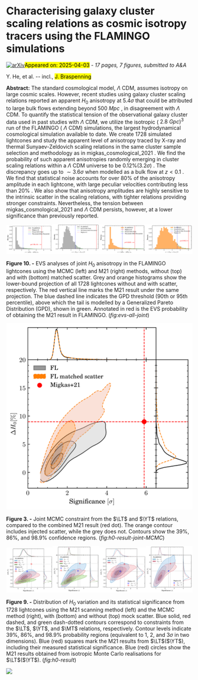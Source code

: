 <div class="macros" style="visibility:hidden;">
$\newcommand{\ensuremath}{}$
$\newcommand{\xspace}{}$
$\newcommand{\object}[1]{\texttt{#1}}$
$\newcommand{\farcs}{{.}''}$
$\newcommand{\farcm}{{.}'}$
$\newcommand{\arcsec}{''}$
$\newcommand{\arcmin}{'}$
$\newcommand{\ion}[2]{#1#2}$
$\newcommand{\textsc}[1]{\textrm{#1}}$
$\newcommand{\hl}[1]{\textrm{#1}}$
$\newcommand{\footnote}[1]{}$
$\newcommand{\dash}{\text{--}}$
$\newcommand{\LT}{L_\mathrm{X}\dash T}$
$\newcommand{\YT}{Y_\mathrm{SZ}\dash T}$
$\newcommand{\MT}{M_\mathrm{gas}\dash T}$
$\newcommand{\placehold}[1]{{\color{green}\texttt{[{#1}]}}}$</div>



<div id="title">

# Characterising galaxy cluster scaling relations as cosmic isotropy tracers using the FLAMINGO simulations

</div>
<div id="comments">

[![arXiv](https://img.shields.io/badge/arXiv-2504.01745-b31b1b.svg)](https://arxiv.org/abs/2504.01745)<mark>Appeared on: 2025-04-03</mark> -  _17 pages, 7 figures, submitted to A&A_

</div>
<div id="authors">

Y. He, et al. -- incl., <mark>J. Braspenning</mark>

</div>
<div id="abstract">

**Abstract:** The standard cosmological model, $\Lambda$ CDM, assumes isotropy on large cosmic scales. However, recent studies using galaxy cluster scaling relations reported an apparent $H_0$ anisotropy at $5.4\sigma$ that could be attributed to large bulk flows extending beyond $\SI{500}{Mpc}$ , in disagreement with $\Lambda$ CDM. To quantify the statistical tension of the observational galaxy cluster data used in past studies with $\Lambda$ CDM, we utilize the isotropic ( $\SI{2.8}{Gpc})^3$ run of the FLAMINGO ( $\Lambda$ CDM) simulations, the largest hydrodynamical cosmological simulation available to date. We create 1728 simulated lightcones and study the apparent level of anisotropy traced by X-ray and thermal Sunyaev-Zeldovich scaling relations in the same cluster sample selection and methodology as in migkas_cosmological_2021 . We find the probability of such apparent anisotropies randomly emerging in cluster scaling relations within a $\Lambda$ CDM universe to be $0.12\%  (3.2\sigma)$ . The discrepancy goes up to $\sim 3.6\sigma$ when modelled as a bulk flow at $z < 0.1$ . We find that statistical noise accounts for over $80\%$ of the anisotropy amplitude in each lightcone, with large peculiar velocities contributing less than $20\%$ . We also show that anisotropy amplitudes are highly sensitive to the intrinsic scatter in the scaling relations, with tighter relations providing stronger constraints. Nevertheless, the tension between migkas_cosmological_2021 and $\Lambda$ CDM persists, however, at a lower significance than previously reported.

</div>

<div id="div_fig1">

<img src="tmp_2504.01745/./figures/evs_joint.png" alt="Fig10.1" width="25%"/><img src="tmp_2504.01745/./figures/evs_joint_m21.png" alt="Fig10.2" width="25%"/><img src="tmp_2504.01745/./figures/evs_joint_scatter.png" alt="Fig10.3" width="25%"/><img src="tmp_2504.01745/./figures/evs_joint_m21_scatter.png" alt="Fig10.4" width="25%"/>

**Figure 10. -** EVS analyses of joint $H_0$ anisotropy in the FLAMINGO lightcones using the MCMC (left) and M21 (right) methods, without (top) and with (bottom) matched scatter. Grey and orange histograms show the lower-bound projection of all 1728 lightcones without and with scatter, respectively. The red vertical line marks the M21 result under the same projection. The blue dashed line indicates the GPD threshold (90th or 95th percentile), above which the tail is modelled by a Generalized Pareto Distribution (GPD), shown in green. Annotated in red is the EVS probability of obtaining the M21 result in FLAMINGO. (*fig:evs-all-joint*)

</div>
<div id="div_fig2">

<img src="tmp_2504.01745/./figures/h0mc_hist_joint_combined.png" alt="Fig3" width="100%"/>

**Figure 3. -** Joint MCMC constraint from the $\LT$ and $\YT$ relations, compared to the combined M21 result (red dot). The orange contour includes injected scatter, while the grey does not. Contours show the 39\%, 86\%, and 98.9\% confidence regions. (*fig:h0-result-joint-MCMC*)

</div>
<div id="div_fig3">

<img src="tmp_2504.01745/./figures/h0_scan_hist_LTYTMT.png" alt="Fig9.1" width="25%"/><img src="tmp_2504.01745/./figures/h0mc_hist_LTYTMT.png" alt="Fig9.2" width="25%"/><img src="tmp_2504.01745/./figures/h0_scan_hist_LTYTMT_scatter.png" alt="Fig9.3" width="25%"/><img src="tmp_2504.01745/./figures/h0mc_hist_LTYTMT_scatter.png" alt="Fig9.4" width="25%"/>

**Figure 9. -** Distribution of $H_0$ variation and its statistical significance from 1728 lightcones using the M21 scanning method (left) and the MCMC method (right), with (bottom) and without (top) mock scatter. Blue solid, red dashed, and green dash-dotted contours correspond to constraints from the $\LT$, $\YT$, and $\MT$ relations, respectively. Contour levels indicate 39\%, 86\%, and 98.9\% probability regions (equivalent to 1, 2, and 3$\sigma$ in two dimensions). Blue (red) squares mark the M21 results from $\LT$($\YT$), including their measured statistical significance. Blue (red) circles show the M21 results obtained from isotropic Monte Carlo realisations for $\LT$($\YT$). (*fig:h0-result*)

</div><div id="qrcode"><img src=https://api.qrserver.com/v1/create-qr-code/?size=100x100&data="https://arxiv.org/abs/2504.01745"></div>